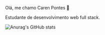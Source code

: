 Olá, me chamo Caren Pontes 👋

Estudante de desenvolvimento web full stack.


![Anurag's GitHub stats](https://github-readme-stats.vercel.app/api?username=caren1994&show_icons=true&theme=synthwave)




